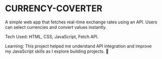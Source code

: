 # CURRENCY-COVERTER
A simple web app that fetches real-time exchange rates using an API. Users can select currencies and convert values instantly.

Tech Used: HTML, CSS, JavaScript, Fetch API.

Learning: This project helped me understand API integration and improve my JavaScript skills as I explore building projects. 🚀
